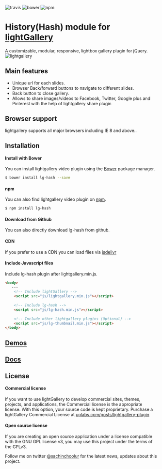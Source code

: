 ![travis](https://travis-ci.org/sachinchoolur/lg-hash.svg?branch=master)
![bower](https://img.shields.io/bower/v/lg-hash.svg)
![npm](https://img.shields.io/npm/v/lg-hash.svg)

# History(Hash) module for [lightGallery](http://sachinchoolur.github.io/lightGallery/)
A customizable, modular, responsive, lightbox gallery plugin for jQuery.
![lightgallery](https://raw.githubusercontent.com/sachinchoolur/lightGallery/master/lib/lg.png)

Main features
---

* Unique url for each slides.
* Browser Back/forward buttons to navigate to different slides.
* Back button to close gallery.
* Allows to share images/videos to Facebook, Twitter, Google plus and Pinterest with the help of lightgallery share plugin
 
Browser support
---
lightgallery supports all major browsers including IE 8 and above..


Installation
---
#### Install with Bower

You can install lightgallery video plugin using the [Bower](http://bower.io) package manager.

```sh
$ bower install lg-hash --save
```

#### npm

You can also find lightgallery video plugin on [npm](http://npmjs.org).

```sh
$ npm install lg-hash
```
#### Download from Github

You can also directly download lg-hash from github.

#### CDN
If you prefer to use a CDN you can load files via [jsdelivr](https://www.jsdelivr.com/projects/lg-hash)

#### Include Javascript files
Include lg-hash plugin after lightgallery.min.js.
``` html
<body>
   ---
    <!-- Include lightGallery -->
    <script src="js/lightgallery.min.js"></script>
    
    <!-- Include lg-hash -->
    <script src="js/lg-hash.min.js"></script>
    
    <!-- Include other lightgallery plugins (Optional) -->
    <script src="js/lg-thumbnail.min.js"></script>
</body>  
```

[Demos](http://sachinchoolur.github.io/lightGallery/demos/hash.html)
----
  
[Docs](http://sachinchoolur.github.io/lightGallery/docs/api.html#lg-hash)
-----

License
---

#### Commercial license
If you want to use lightGallery to develop commercial sites, themes, projects, and applications, the Commercial license is the appropriate license. With this option, your source code is kept proprietary. Purchase a lightGallery Commercial License at [uplabs.com/posts/lightgallery-plugin](https://www.uplabs.com/posts/lightgallery-plugin)

#### Open source license

If you are creating an open source application under a license compatible with the GNU GPL license v3, you may use this project under the terms of the GPLv3.

Follow me on twitter [@sachinchoolur](https://twitter.com/sachinchoolur) for the latest news, updates about this project.

